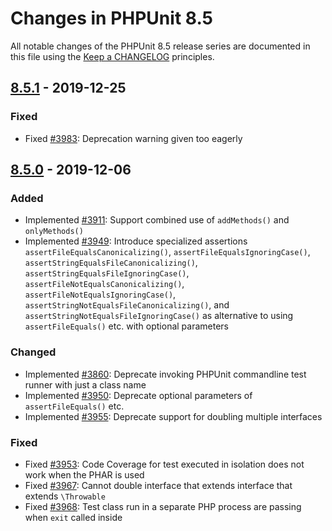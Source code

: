 # Changes in PHPUnit 8.5

All notable changes of the PHPUnit 8.5 release series are documented in this file using the [Keep a CHANGELOG](https://keepachangelog.com/) principles.

## [8.5.1] - 2019-12-25

### Fixed

* Fixed [#3983](https://github.com/sebastianbergmann/phpunit/issues/3983): Deprecation warning given too eagerly

## [8.5.0] - 2019-12-06

### Added

* Implemented [#3911](https://github.com/sebastianbergmann/phpunit/issues/3911): Support combined use of `addMethods()` and `onlyMethods()`
* Implemented [#3949](https://github.com/sebastianbergmann/phpunit/issues/3949): Introduce specialized assertions `assertFileEqualsCanonicalizing()`, `assertFileEqualsIgnoringCase()`, `assertStringEqualsFileCanonicalizing()`, `assertStringEqualsFileIgnoringCase()`, `assertFileNotEqualsCanonicalizing()`, `assertFileNotEqualsIgnoringCase()`, `assertStringNotEqualsFileCanonicalizing()`, and `assertStringNotEqualsFileIgnoringCase()` as alternative to using `assertFileEquals()` etc. with optional parameters

### Changed

* Implemented [#3860](https://github.com/sebastianbergmann/phpunit/pull/3860): Deprecate invoking PHPUnit commandline test runner with just a class name
* Implemented [#3950](https://github.com/sebastianbergmann/phpunit/issues/3950): Deprecate optional parameters of `assertFileEquals()` etc.
* Implemented [#3955](https://github.com/sebastianbergmann/phpunit/issues/3955): Deprecate support for doubling multiple interfaces

### Fixed

* Fixed [#3953](https://github.com/sebastianbergmann/phpunit/issues/3953): Code Coverage for test executed in isolation does not work when the PHAR is used
* Fixed [#3967](https://github.com/sebastianbergmann/phpunit/issues/3967): Cannot double interface that extends interface that extends `\Throwable`
* Fixed [#3968](https://github.com/sebastianbergmann/phpunit/pull/3968): Test class run in a separate PHP process are passing when `exit` called inside

[8.5.1]: https://github.com/sebastianbergmann/phpunit/compare/8.5.0...8.5.1
[8.5.0]: https://github.com/sebastianbergmann/phpunit/compare/8.4.3...8.5.0
